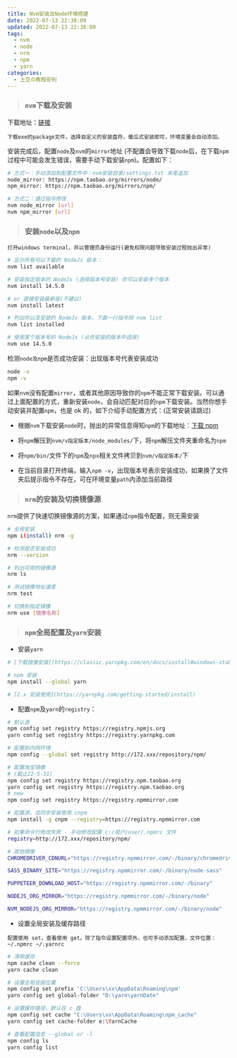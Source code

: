 ```yaml
---
title: Nvm安装及Node环境搭建
date: 2022-07-13 22:38:09
updated: 2022-07-13 22:38:09
tags:
  - nvm
  - node
  - nrm
  - npm
  - yarn
categories:
  - 土豆の教程安利
---
```


> ### `nvm`下载及安装

下载地址：[链接](https://github.com/coreybutler/nvm-windows/releases)

`下载exe的package文件，选择自定义的安装盘符，傻瓜式安装即可，环境变量会自动添加。`

安装完成后，配置`node`及`nvm`的`mirror`地址 (不配置会导致下载`node`后，在下载`npm`过程中可能会发生错误，需要手动下载安装`npm`)。配置如下：

```bash
# 方式一：手动添加到配置文件中：nvm安装目录/settings.txt 末尾追加
node_mirror: https://npm.taobao.org/mirrors/node/
npm_mirror: https://npm.taobao.org/mirrors/npm/

# 方式二：通过指令修改
nvm node_mirror [url]
nvm npm_mirror [url]
```

> ### 安装`node`以及`npm`

`打开windows terminal，并以管理员身份运行(避免权限问题导致安装过程抛出异常)`

```bash
# 显示所有可以下载的 NodeJs 版本：
nvm list available

# 安装指定版本的 NodeJs (选择版本号安装) 你可以安装多个版本
nvm install 14.5.0

# or 直接安装最新版(不建议)
nvm install latest

# 列出你以及安装的 NodeJs 版本，下面一行指令同 nvm list
nvm list installed

# 使用某个版本号的 NodeJs (从你安装的版本中选择)
nvm use 14.5.0
```

检测`node及npm`是否成功安装：出现版本号代表安装成功

```bash
node -v
npm -v
```

如果`nvm`没有配置`mirror`，或者其他原因导致你的`npm`不能正常下载安装。可以通过上面配置的方式，重新安装`node`，会自动匹配对应的`npm`下载安装。当然你想手动安装并配置`npm`，也是 ok 的，如下介绍手动配置方式：(正常安装请跳过)

- 根据`nvm`下载安装`node`时，抛出的异常信息得知`npm`的下载地址：[下载 npm](https://github.com/npm/cli/releases/tag/v6.14.11)

- 将`npm`解压到`nvm/v指定版本/node_modules/`下，将`npm`解压文件夹重命名为`npm`

- 将`npm/bin/`文件下的`npm`及`npx`相关文件拷贝到`nvm/v指定版本/`下

- 在当前目录打开终端，输入`npm -v`，出现版本号表示安装成功，如果换了文件夹后提示指令不存在，可在环境变量`path`内添加当前路径

> ### `nrm`的安装及切换镜像源

`nrm`提供了快速切换镜像源的方案，如果通过`npm`指令配置，则无需安装

```bash
# 全局安装
npm i(install) nrm -g

# 检测是否安装成功
nrm --version

# 列出可用的镜像源
nrm ls

# 测试镜像地址速度
nrm test

# 切换到指定镜像
nrm use [镜像名称]
```

> ### `npm`全局配置及`yarn`安装

- 安装`yarn`

```bash
# [下载镜像安装](https://classic.yarnpkg.com/en/docs/install#windows-stable)

# npm 安装
npm install --global yarn

# [2.x 安装使用](https://yarnpkg.com/getting-started/install)
```

- 配置`npm`及`yarn`的`registry`：

```bash
# 默认源
npm config set registry https://registry.npmjs.org
yarn config set registry https://registry.yarnpkg.com

# 配置到内网环境
npm config --global set registry http://172.xxx/repository/npm/

# 配置淘宝镜像
# (截止22-5-31)
npm config set registry https://registry.npm.taobao.org
yarn config set registry https://registry.npm.taobao.org
# new
npm config set registry https://registry.npmmirror.com

# 配置源，且同步安装使用 cnpm
npm install -g cnpm --registry=https://registry.npmmirror.com

# 如果命令行修改失败 - 手动修改配置 c:/用户/user/.npmrc 文件
registry=http://172.xxx/repository/npm/

# 其他镜像
CHROMEDRIVER_CDNURL="https://registry.npmmirror.com/-/binary/chromedriver"

SASS_BINARY_SITE="https://registry.npmmirror.com/-/binary/node-sass"

PUPPETEER_DOWNLOAD_HOST="https://registry.npmmirror.com/-/binary"

NODEJS_ORG_MIRROR="https://registry.npmmirror.com/-/binary/node"

NVM_NODEJS_ORG_MIRROR="https://registry.npmmirror.com/-/binary/node"
```

- 设置全局安装及缓存路径

`配置使用 set，查看使用 get。除了指令设置配置项外，也可手动添加配置，文件位置：~/.npmrc ~/.yarnrc`

```bash
# 清除缓存
npm cache clean --force
yarn cache clean

# 设置全局安装位置
npm config set prefix 'C:\Users\xx\AppData\Roaming\npm'
yarn config set global-folder "D:\yarn\yarnDate"

# 设置缓存路径，默认在 c 盘
npm config set cache "C:\Users\xx\AppData\Roaming\npm_cache"
yarn config set cache-folder e:\YarnCache

# 查看配置信息 --global or -l
npm config ls
yarn config list
```
